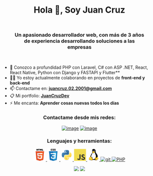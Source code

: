 <h1 align="center">Hola 👋, Soy Juan Cruz</h1>
<h3 align="center" style="padding:2rem">Un apasionado desarrollador web, con más de 3 años de experiencia desarrollando soluciones a las empresas</h3>

- 🌱 Conozco a profundidad PHP con Laravel, C# con ASP .NET, React, React Native, Python con Django y FASTAPI y Flutter**
- 🏋️‍♂️ Yo estoy actualmente colaborando en proyectos de **front-end y back-end**
- 📫 Contactame en: **juancruz.02.2001@gmail.com**
- 📋 Mi portfolio: **[JuanCruzDev](https://juanc.ruzdev.online)**
- ⚡ Me encanta: **Aprender cosas nuevas todos los días**
  
<h3 align="center">Contactame desde mis redes:</h3>
<div align="center">

[![image](https://img.shields.io/badge/LinkedIn-0077B5?style=for-the-badge&logo=linkedin&logoColor=white)](https://www.linkedin.com/in/juancruzre/)
[![image](https://img.shields.io/badge/Instagram-E4405F?style=for-the-badge&logo=instagram&logoColor=white)](https://www.instagram.com/juan_cruz_dev/)
  
</div>

<h3 align="center">Lenguajes y herramientas:</h3>

<p align="center"> 
  <a href="https://www.w3.org/html/" target="_blank"> 
    <img src="https://raw.githubusercontent.com/devicons/devicon/master/icons/html5/html5-original-wordmark.svg" alt="html5" width="40" height="40"/> 
  </a>
  <a href="https://www.w3schools.com/css/" target="_blank"> 
    <img src="https://raw.githubusercontent.com/devicons/devicon/master/icons/css3/css3-original-wordmark.svg" alt="css3" width="40" height="40"/> 
  </a> 
  <a href="https://www.python.org" target="_blank"> 
    <img src="https://raw.githubusercontent.com/devicons/devicon/master/icons/python/python-original.svg" alt="python" width="40" height="40"/> 
  </a>  
  <a href="https://developer.mozilla.org/en-US/docs/Web/JavaScript" target="_blank"> 
    <img src="https://raw.githubusercontent.com/devicons/devicon/master/icons/javascript/javascript-original.svg" alt="javascript" width="40" height="40"/> 
  </a> 
  <a href="https://www.linux.org/" target="_blank"> 
    <img src="https://raw.githubusercontent.com/devicons/devicon/master/icons/linux/linux-original.svg" alt="linux" width="40" height="40"/> 
  </a> 
  <a href="https://git-scm.com/" target="_blank"> 
    <img src="https://www.vectorlogo.zone/logos/git-scm/git-scm-icon.svg" alt="git" width="40" height="40"/> 
  </a>
  <a href="https://www.php.net/" target="_blank"> 
    <img src="https://www.vectorlogo.zone/logos/php/php-icon.svg" alt="PHP" width="40" height="40"/> 
  </a>
  
</p>

<p align= "center">
  <img height= "150" src="https://github-readme-stats.vercel.app/api?username=JuanCruz21&theme=react&show_icons=true&include_all_commits=true" />
  <img height= "150" src="https://github-readme-stats.vercel.app/api/top-langs/?username=JuanCruz21&theme=react&layout=compact" />
</p>

